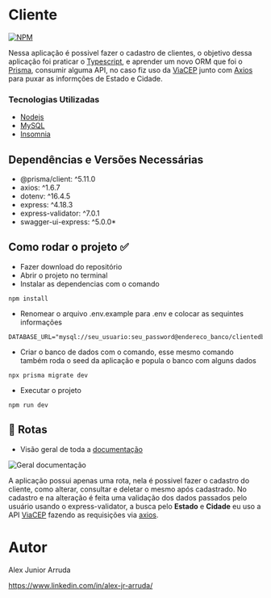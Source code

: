 # Cliente

[![NPM](https://img.shields.io/npm/l/react)](https://github.com/alexjuniorarruda/Accounts/blob/main/LICENSE)

 Nessa aplicação é possivel fazer o cadastro de clientes, o objetivo dessa aplicação foi praticar o [Typescript](https://www.typescriptlang.org/), e aprender um novo ORM que foi o 
 [Prisma](https://www.prisma.io/), consumir alguma API, no caso fiz uso da [ViaCEP](https://viacep.com.br/) junto com [Axios](https://axios-http.com/ptbr/) para puxar as informções de 
 Estado e Cidade.

 ### Tecnologias Utilizadas
 
 * [Nodejs](https://nodejs.org/en)
 * [MySQL](https://www.mysql.com/)
 * [Insomnia](https://insomnia.rest/)

## Dependências e Versões Necessárias

* @prisma/client: ^5.11.0
* axios: ^1.6.7
* dotenv: ^16.4.5
* express: ^4.18.3
* express-validator: ^7.0.1
* swagger-ui-express: ^5.0.0*

## Como rodar o projeto ✅

- Fazer download do repositório
- Abrir o projeto no terminal
- Instalar as dependencias com o comando
  
```
npm install
```

- Renomear o arquivo .env.example para .env e colocar as sequintes informações
  
```
DATABASE_URL="mysql://seu_usuario:seu_password@endereco_banco/clientedb"
```

- Criar o banco de dados com o comando, esse mesmo comando também roda o seed da aplicação e popula o banco com alguns dados
  
```
npx prisma migrate dev
```

- Executar o projeto
  
```
npm run dev
```

## 📌 Rotas

- Visão geral de toda a [documentação](http://localhost:3000/api-docs/)

![Geral documentação](https://github.com/alexjuniorarruda/cliente/assets/112874423/11153965-45ac-4f7c-a933-076720a7c4ea)

A aplicação possui apenas uma rota, nela é possivel fazer o cadastro do cliente, como alterar, consultar e deletar o mesmo após cadastrado. No cadastro e na alteração é feita uma validação dos dados passados pelo usuário usando o express-validator, a busca pelo **Estado** e **Cidade** eu uso a API [ViaCEP](https://viacep.com.br/) fazendo as requisições via [axios](https://axios-http.com/ptbr/).

# Autor

Alex Junior Arruda

https://www.linkedin.com/in/alex-jr-arruda/
